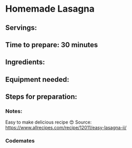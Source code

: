 # Homemade Lasagna

## Servings: 

## Time to prepare: 30 minutes

## Ingredients:


## Equipment needed:


## Steps for preparation:



### Notes:
Easy to make delicious recipe 😍 
Source: https://www.allrecipes.com/recipe/12011/easy-lasagna-ii/

### Codemates #
